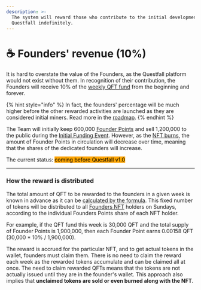 ```yaml
---
description: >-
  The system will reward those who contribute to the initial development of
  Questfall indefinitely.
---
```


# ☕ Founders' revenue (10%)

It is hard to overstate the value of the Founders, as the Questfall platform would not exist without them. In recognition of their contribution, the Founders will receive 10% of the [weekly QFT fund](../tokenomics/questfall-tokens-qft.md) from the beginning and forever.

{% hint style="info" %}
In fact, the founders' percentage will be much higher before the other rewarded activities are launched as they are considered initial miners. Read more in the [roadmap](../roadmap/version-1.0.md).
{% endhint %}

The Team will initially keep 600,000 [Founder Points](../nfts/founders-nft.md) and sell 1,200,000 to the public during the [Initial Funding Event](../platform/development-funding.md). However, as the [NFT burns](nft-burning-2.md), the amount of Founder Points in circulation will decrease over time, meaning that the shares of the dedicated founders will increase.



The current status: <mark style="background-color:orange;">coming before Questfall v1.0</mark>&#x20;

***

### How the reward is distributed

The total amount of QFT to be rewarded to the founders in a given week is known in advance as it can be [calculated by the formula](../tokenomics/questfall-tokens-qft.md). This fixed number of tokens will be distributed to all [Founders NFT](../nfts/founders-nft.md) holders on Sundays, according to the individual Founders Points share of each NFT holder.&#x20;

For example, if the QFT fund this week is 30,000 QFT and the total supply of Founder Points is 1,900,000, then each Founder Point earns 0.00158 QFT (30,000 \* 10% / 1,900,000).

The reward is accrued for the particular NFT, and to get actual tokens in the wallet, founders must claim them. There is no need to claim the reward each week as the rewarded tokens accumulate and can be claimed all at once. The need to claim rewarded QFTs means that the tokens are not actually issued until they are in the founder's wallet. This approach also implies that **unclaimed tokens are sold or even burned along with the NFT**.
